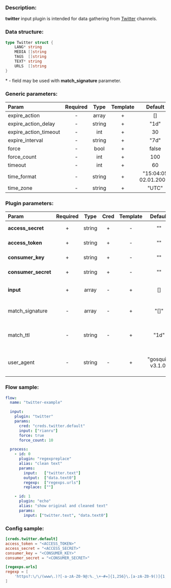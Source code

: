 ### Description:

**twitter** input plugin is intended for data gathering from [Twitter](https://twitter.com/) channels.

### Data structure:

```go
type Twitter struct {
	LANG* string
	MEDIA []string
	TAGS  []string
	TEXT* string
	URLS  []string
}
```

&ast; - field may be used with **match_signature** parameter.

### Generic parameters:

| Param                 | Required |  Type  | Template |        Default        |
|:----------------------|:--------:|:------:|:--------:|:---------------------:|
| expire_action         |    -     | array  |    +     |          []           |
| expire_action_delay   |    -     | string |    +     |         "1d"          |
| expire_action_timeout |    -     |  int   |    +     |          30           |
| expire_interval       |    -     | string |    +     |         "7d"          |
| force                 |    -     |  bool  |    +     |         false         |
| force_count           |    -     |  int   |    +     |          100          |
| timeout               |    -     |  int   |    +     |          60           |
| time_format           |    -     | string |    +     | "15:04:05 02.01.2006" |
| time_zone             |    -     | string |    +     |         "UTC"         |


### Plugin parameters:

| Param               | Required |  Type  | Cred | Template |      Default      |      Example       | Description                                                             |
|:--------------------|:--------:|:------:|:----:|:--------:|:-----------------:|:------------------:|:------------------------------------------------------------------------|
| **access_secret**   |    +     | string |  +   |    -     |        ""         |         ""         | [Twitter API Access](https://developer.twitter.com/en/apply-for-access) |
| **access_token**    |    +     | string |  +   |    -     |        ""         |         ""         | [Twitter API Access](https://developer.twitter.com/en/apply-for-access) |
| **consumer_key**    |    +     | string |  +   |    -     |        ""         |         ""         | [Twitter API Access](https://developer.twitter.com/en/apply-for-access) |
| **consumer_secret** |    +     | string |  +   |    -     |        ""         |         ""         | [Twitter API Access](https://developer.twitter.com/en/apply-for-access) |
| **input**           |    +     | array  |  -   |    +     |        []         |  ["tass_agency"]   | List of Twitter channels.                                               |
| match_signature     |    -     | array  |  -   |    +     |       "[]"        | ["source", "time"] | Match new tweets by signature.                                          |
| match_ttl           |    -     | string |  -   |    +     |       "1d"        |       "24h"        | TTL (Time To Live) for matched signatures.                              |
| user_agent          |    -     | string |  -   |    +     | "gosquito v3.1.0" |   "webchela 1.0"   | Custom User-Agent for API access.                                       |


### Flow sample:

```yaml
flow:
  name: "twitter-example"

  input:
    plugin: "twitter"
    params:
      cred: "creds.twitter.default"
      input: ["rianru"]
      force: true
      force_count: 10

  process:
    - id: 0
      plugin: "regexpreplace"
      alias: "clean text"
      params:
        input:   ["twitter.text"]
        output:  ["data.text0"]
        regexp:  ["regexps.urls"]
        replace: [""]

    - id: 1
      plugin: "echo"
      alias: "show original and cleaned text"
      params:
        input: ["twitter.text", "data.text0"]

```

### Config sample:

```toml
[creds.twitter.default]
access_token = "<ACCESS_TOKEN>"
access_secret = "<ACCESS_SECRET>"
consumer_key = "<CONSUMER_KEY>"
consumer_secret = "<CONSUMER_SECRET>"

[regexps.urls]
regexp = [
    'https?:\/\/(www\.)?[-a-zA-Z0-9@:%._\+~#=]{1,256}\.[a-zA-Z0-9()]{1,6}\b([-a-zA-Z0-9()@:%_\+.~#?&//=]*)'
]
```


